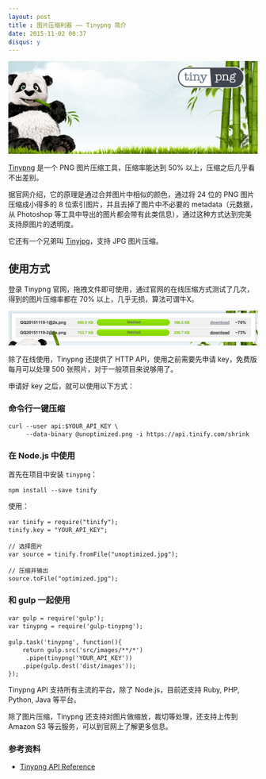 ```yaml
---
layout: post
title : 图片压缩利器 —— Tinypng 简介
date: 2015-11-02 00:37
disqus: y
---
```


![tinypng](/images/tinypng-banner.png)

[Tinypng](https://tinypng.com/) 是一个 PNG 图片压缩工具，压缩率能达到 50% 以上，压缩之后几乎看不出差别。

据官网介绍，它的原理是通过合并图片中相似的颜色，通过将 24 位的 PNG 图片压缩成小得多的 8 位索引图片，并且去掉了图片中不必要的 metadata（元数据，从 Photoshop 等工具中导出的图片都会带有此类信息），通过这种方式达到完美支持原图片的透明度。

它还有一个兄弟叫 [Tinyjpg](https://tinyjpg.com/)，支持 JPG 图片压缩。

## 使用方式

登录 Tinypng 官网，拖拽文件即可使用，通过官网的在线压缩方式测试了几次，得到的图片压缩率都在 70% 以上，几乎无损，算法可谓牛X。

![tinypng](/images/tinypng-compress-1.png)

除了在线使用，Tinypng 还提供了 HTTP API，使用之前需要先申请 key，免费版每月可以处理 500 张照片，对于一般项目来说够用了。

申请好 key 之后，就可以使用以下方式：

### 命令行一键压缩

```
curl --user api:$YOUR_API_KEY \
     --data-binary @unoptimized.png -i https://api.tinify.com/shrink
```

### 在 Node.js 中使用

首先在项目中安装 `tinypng`：

```
npm install --save tinify
```

使用：

```
var tinify = require("tinify");
tinify.key = "YOUR_API_KEY";

// 选择图片
var source = tinify.fromFile("unoptimized.jpg");

// 压缩并输出
source.toFile("optimized.jpg");
```

### 和 gulp 一起使用

```
var gulp = require('gulp');
var tinypng = require('gulp-tinypng');

gulp.task('tinypng', function(){
    return gulp.src('src/images/**/*')
     .pipe(tinypng('YOUR_API_KEY'))
    .pipe(gulp.dest('dist/images'));
});
```

Tinypng API 支持所有主流的平台，除了 Node.js，目前还支持 Ruby, PHP, Python, Java 等平台。

除了图片压缩，Tinypng 还支持对图片做缩放，裁切等处理，还支持上传到 Amazon S3 等云服务，可以到官网上了解更多信息。

### 参考资料

- [Tinypng API Reference](https://tinypng.com/developers/reference)
